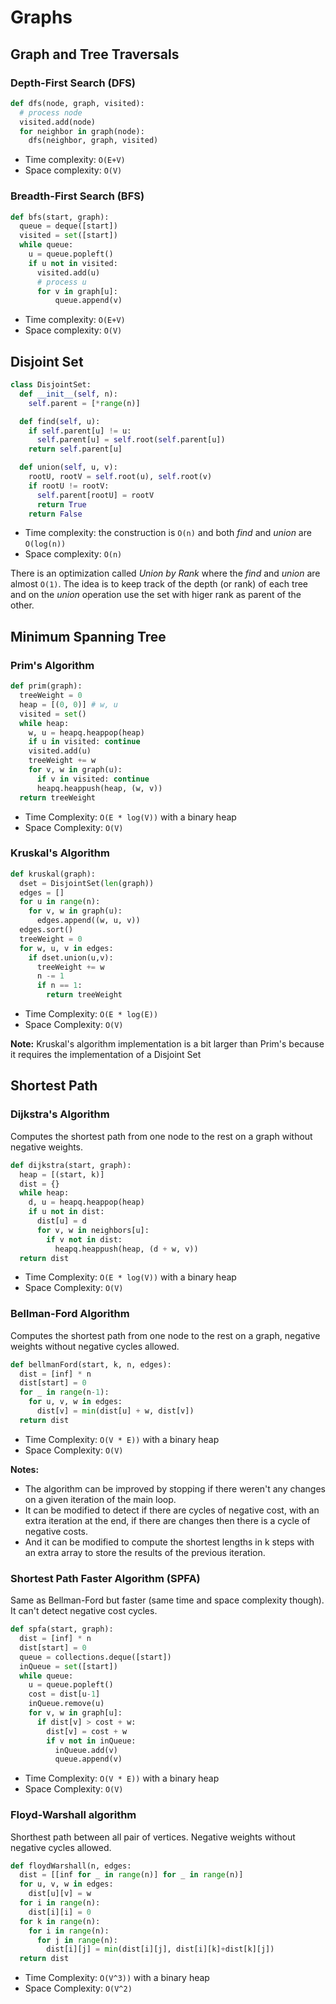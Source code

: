 # Graphs

## Graph and Tree Traversals

### Depth-First Search (DFS)

```python
def dfs(node, graph, visited):
  # process node
  visited.add(node)
  for neighbor in graph(node):
    dfs(neighbor, graph, visited)
```

* Time complexity: `O(E+V)`
* Space complexity: `O(V)`

### Breadth-First Search (BFS)

```python
def bfs(start, graph):
  queue = deque([start])
  visited = set([start])
  while queue:
    u = queue.popleft()
    if u not in visited:
      visited.add(u)
      # process u
      for v in graph[u]:
          queue.append(v)
```

* Time complexity: `O(E+V)`
* Space complexity: `O(V)`

## Disjoint Set

```python
class DisjointSet:
  def __init__(self, n):
    self.parent = [*range(n)]

  def find(self, u):
    if self.parent[u] != u:
      self.parent[u] = self.root(self.parent[u])
    return self.parent[u]

  def union(self, u, v):
    rootU, rootV = self.root(u), self.root(v)
    if rootU != rootV:
      self.parent[rootU] = rootV
      return True
    return False
```

* Time complexity: the construction is `O(n)` and both *find* and *union* are `O(log(n))`
* Space complexity: `O(n)`

There is an optimization called *Union by Rank* where the *find* and *union* are almost `O(1)`. The idea is to keep track of the depth (or rank) of each tree and on the *union* operation use the set with higer rank as parent of the other.

## Minimum Spanning Tree

### Prim's Algorithm

```python
def prim(graph):
  treeWeight = 0
  heap = [(0, 0)] # w, u
  visited = set()
  while heap:
    w, u = heapq.heappop(heap)
    if u in visited: continue
    visited.add(u)
    treeWeight += w
    for v, w in graph(u):
      if v in visited: continue
      heapq.heappush(heap, (w, v))
  return treeWeight
```

* Time Complexity: `O(E * log(V))` with a binary heap
* Space Complexity: `O(V)`

### Kruskal's Algorithm

```python
def kruskal(graph):
  dset = DisjointSet(len(graph))
  edges = []
  for u in range(n):
    for v, w in graph(u):
      edges.append((w, u, v))
  edges.sort()
  treeWeight = 0
  for w, u, v in edges:
    if dset.union(u,v):
      treeWeight += w
      n -= 1
      if n == 1:
        return treeWeight
```

* Time Complexity: `O(E * log(E))`
* Space Complexity: `O(V)`

**Note:** Kruskal's algorithm implementation is a bit larger than Prim's because it requires the implementation of a Disjoint Set

## Shortest Path

### Dijkstra's Algorithm

Computes the shortest path from one node to the rest on a graph without negative weights.

```python
def dijkstra(start, graph):
  heap = [(start, k)]
  dist = {}
  while heap:
    d, u = heapq.heappop(heap)
    if u not in dist:
      dist[u] = d
      for v, w in neighbors[u]:
        if v not in dist:
          heapq.heappush(heap, (d + w, v))
  return dist
```

* Time Complexity: `O(E * log(V))` with a binary heap
* Space Complexity: `O(V)`

### Bellman-Ford Algorithm

Computes the shortest path from one node to the rest on a graph, negative weights without negative cycles allowed.

```python
def bellmanFord(start, k, n, edges):
  dist = [inf] * n
  dist[start] = 0
  for _ in range(n-1):
    for u, v, w in edges:
      dist[v] = min(dist[u] + w, dist[v])
  return dist
```

* Time Complexity: `O(V * E))` with a binary heap
* Space Complexity: `O(V)`

**Notes:**

- The algorithm can be improved by stopping if there weren't any changes on a given iteration of the main loop.
- It can be modified to detect if there are cycles of negative cost, with an extra iteration at the end, if there are changes then there is a cycle of negative costs.
- And it can be modified to compute the shortest lengths in k steps with an extra array to store the results of the previous iteration.

### Shortest Path Faster Algorithm (SPFA)

Same as Bellman-Ford but faster (same time and space complexity though). It can't detect negative cost cycles.

```python
def spfa(start, graph):
  dist = [inf] * n
  dist[start] = 0
  queue = collections.deque([start])
  inQueue = set([start])
  while queue:
    u = queue.popleft()
    cost = dist[u-1]
    inQueue.remove(u)
    for v, w in graph[u]:
      if dist[v] > cost + w:
        dist[v] = cost + w
        if v not in inQueue:
          inQueue.add(v)
          queue.append(v)
```

* Time Complexity: `O(V * E))` with a binary heap
* Space Complexity: `O(V)`

### Floyd-Warshall algorithm

Shorthest path between all pair of vertices. Negative weights without negative cycles allowed.

```python
def floydWarshall(n, edges:
  dist = [[inf for _ in range(n)] for _ in range(n)]
  for u, v, w in edges:
    dist[u][v] = w
  for i in range(n):
    dist[i][i] = 0
  for k in range(n):
    for i in range(n):
      for j in range(n):
        dist[i][j] = min(dist[i][j], dist[i][k]+dist[k][j])
  return dist
```

* Time Complexity: `O(V^3))` with a binary heap
* Space Complexity: `O(V^2)`
